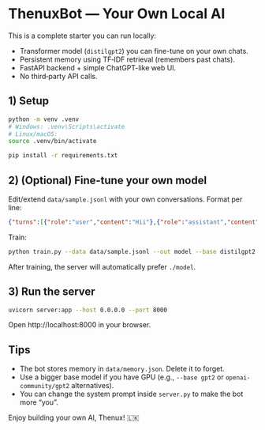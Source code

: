 # ThenuxBot — Your Own Local AI

This is a complete starter you can run locally:
- Transformer model (`distilgpt2`) you can fine-tune on your own chats.
- Persistent memory using TF‑IDF retrieval (remembers past chats).
- FastAPI backend + simple ChatGPT-like web UI.
- No third‑party API calls.

## 1) Setup
```bash
python -m venv .venv
# Windows: .venv\Scripts\activate
# Linux/macOS:
source .venv/bin/activate

pip install -r requirements.txt
```

## 2) (Optional) Fine-tune your own model
Edit/extend `data/sample.jsonl` with your own conversations.
Format per line:
```json
{"turns":[{"role":"user","content":"Hii"},{"role":"assistant","content":"Hello!"}]}
```

Train:
```bash
python train.py --data data/sample.jsonl --out model --base distilgpt2 --epochs 3
```
After training, the server will automatically prefer `./model`.

## 3) Run the server
```bash
uvicorn server:app --host 0.0.0.0 --port 8000
```
Open http://localhost:8000 in your browser.

## Tips
- The bot stores memory in `data/memory.json`. Delete it to forget.
- Use a bigger base model if you have GPU (e.g., `--base gpt2` or `openai-community/gpt2` alternatives).
- You can change the system prompt inside `server.py` to make the bot more “you”.

Enjoy building your own AI, Thenux! 🇱🇰


